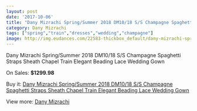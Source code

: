 ```yaml
---
layout: post
date: '2017-10-06'
title: "Dany Mizrachi Spring/Summer 2018 DM10/18 S/S Champagne Spaghetti Straps Sheath Chapel Train Elegant Beading Lace Wedding Gown"
category: Dany Mizrachi
tags: ["spring","train","dresses","wedding","champagne"]
image: http://img.eudances.com/22583-thickbox_default/dany-mizrachi-spring-summer-2018-dm10-18-s-s-champagne-spaghetti-straps-sheath-chapel-train-elegant-beading-lace-wedding-gown.jpg
---
```

Dany Mizrachi Spring/Summer 2018 DM10/18 S/S Champagne Spaghetti Straps Sheath Chapel Train Elegant Beading Lace Wedding Gown

On Sales: **$1299.98**
<a href="https://www.eudances.com/en/dany-mizrachi/7227-dany-mizrachi-spring-summer-2018-dm10-18-s-s-champagne-spaghetti-straps-sheath-chapel-train-elegant-beading-lace-wedding-gown.html"><amp-img layout="responsive" width="600" height="600" src="//img.eudances.com/22583-thickbox_default/dany-mizrachi-spring-summer-2018-dm10-18-s-s-champagne-spaghetti-straps-sheath-chapel-train-elegant-beading-lace-wedding-gown.jpg" alt="Dany Mizrachi Spring/Summer 2018 DM10/18 S/S Champagne Spaghetti Straps Sheath Chapel Train Elegant Beading Lace Wedding Gown 0" /></a>
<a href="https://www.eudances.com/en/dany-mizrachi/7227-dany-mizrachi-spring-summer-2018-dm10-18-s-s-champagne-spaghetti-straps-sheath-chapel-train-elegant-beading-lace-wedding-gown.html"><amp-img layout="responsive" width="600" height="600" src="//img.eudances.com/22587-thickbox_default/dany-mizrachi-spring-summer-2018-dm10-18-s-s-champagne-spaghetti-straps-sheath-chapel-train-elegant-beading-lace-wedding-gown.jpg" alt="Dany Mizrachi Spring/Summer 2018 DM10/18 S/S Champagne Spaghetti Straps Sheath Chapel Train Elegant Beading Lace Wedding Gown 1" /></a>
<a href="https://www.eudances.com/en/dany-mizrachi/7227-dany-mizrachi-spring-summer-2018-dm10-18-s-s-champagne-spaghetti-straps-sheath-chapel-train-elegant-beading-lace-wedding-gown.html"><amp-img layout="responsive" width="600" height="600" src="//img.eudances.com/22586-thickbox_default/dany-mizrachi-spring-summer-2018-dm10-18-s-s-champagne-spaghetti-straps-sheath-chapel-train-elegant-beading-lace-wedding-gown.jpg" alt="Dany Mizrachi Spring/Summer 2018 DM10/18 S/S Champagne Spaghetti Straps Sheath Chapel Train Elegant Beading Lace Wedding Gown 2" /></a>
<a href="https://www.eudances.com/en/dany-mizrachi/7227-dany-mizrachi-spring-summer-2018-dm10-18-s-s-champagne-spaghetti-straps-sheath-chapel-train-elegant-beading-lace-wedding-gown.html"><amp-img layout="responsive" width="600" height="600" src="//img.eudances.com/22585-thickbox_default/dany-mizrachi-spring-summer-2018-dm10-18-s-s-champagne-spaghetti-straps-sheath-chapel-train-elegant-beading-lace-wedding-gown.jpg" alt="Dany Mizrachi Spring/Summer 2018 DM10/18 S/S Champagne Spaghetti Straps Sheath Chapel Train Elegant Beading Lace Wedding Gown 3" /></a>
<a href="https://www.eudances.com/en/dany-mizrachi/7227-dany-mizrachi-spring-summer-2018-dm10-18-s-s-champagne-spaghetti-straps-sheath-chapel-train-elegant-beading-lace-wedding-gown.html"><amp-img layout="responsive" width="600" height="600" src="//img.eudances.com/22584-thickbox_default/dany-mizrachi-spring-summer-2018-dm10-18-s-s-champagne-spaghetti-straps-sheath-chapel-train-elegant-beading-lace-wedding-gown.jpg" alt="Dany Mizrachi Spring/Summer 2018 DM10/18 S/S Champagne Spaghetti Straps Sheath Chapel Train Elegant Beading Lace Wedding Gown 4" /></a>

Buy it: [Dany Mizrachi Spring/Summer 2018 DM10/18 S/S Champagne Spaghetti Straps Sheath Chapel Train Elegant Beading Lace Wedding Gown](https://www.eudances.com/en/dany-mizrachi/7227-dany-mizrachi-spring-summer-2018-dm10-18-s-s-champagne-spaghetti-straps-sheath-chapel-train-elegant-beading-lace-wedding-gown.html "Dany Mizrachi Spring/Summer 2018 DM10/18 S/S Champagne Spaghetti Straps Sheath Chapel Train Elegant Beading Lace Wedding Gown")

View more: [Dany Mizrachi](https://www.eudances.com/en/111-dany-mizrachi "Dany Mizrachi")